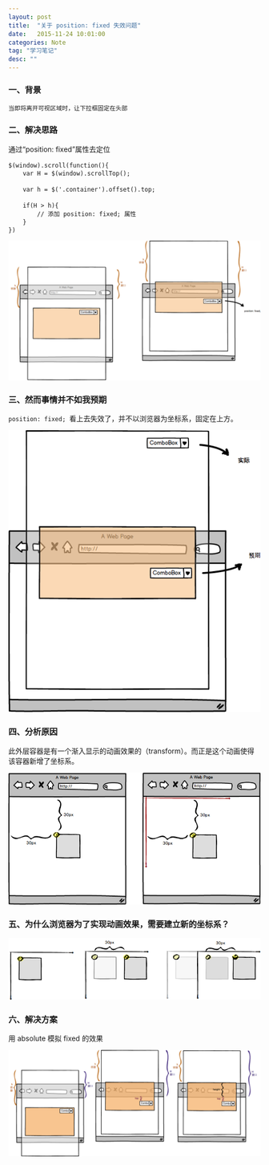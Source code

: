 ```yaml
---
layout: post
title:  "关于 position: fixed 失效问题"
date:   2015-11-24 10:01:00
categories: Note
tag: "学习笔记"
desc: ""
---
```


### 一、背景

	当即将离开可视区域时，让下拉框固定在头部

### 二、解决思路

通过“position: fixed”属性去定位

	$(window).scroll(function(){
		var H = $(window).scrollTop();

		var h = $('.container').offset().top;

		if(H > h){
			// 添加 position: fixed; 属性
		}
	})

![position-fixed](/data/post_imgs/position-fixed.png)

### 三、然而事情并不如我预期

`position: fixed; `看上去失效了，并不以浏览器为坐标系，固定在上方。

![position-fixed](/data/post_imgs/position-fixed2.png)

### 四、分析原因

此外层容器是有一个渐入显示的动画效果的（transform）。而正是这个动画使得该容器新增了坐标系。

![position-fixed](/data/post_imgs/position-fixed4.png)

### 五、为什么浏览器为了实现动画效果，需要建立新的坐标系？

![position-fixed](/data/post_imgs/position-fixed3.png)

### 六、解决方案

用 absolute 模拟 fixed 的效果

![position-fixed](/data/post_imgs/position-fixed5.png)
